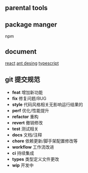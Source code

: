 parental tools
--------------------

## package manger
npm
## document

[react](https://zh-hans.reactjs.org/docs/getting-started.html)
[ant desing](https://ant.design/components/steps-cn)
[typescript](https://www.tslang.cn/docs/home.html)


## git 提交规范
- **feat** 增加新功能
- **fix** 修复问题/BUG
- **style** 代码风格相关无影响运行结果的
- **perf** 优化/性能提升
- **refactor** 重构
- **revert** 撤销修改
- **test** 测试相关
- **docs** 文档/注释
- **chore** 依赖更新/脚手架配置修改等
- **workflow** 工作流改进
- **ci** 持续集成
- **types** 类型定义文件更改
- **wip** 开发中
